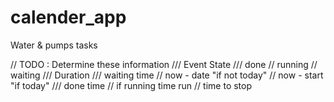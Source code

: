 # calender_app

Water & pumps  tasks



// TODO : Determine these information
/// Event State
/// done 
// running
// waiting
/// Duration
/// waiting time
// now - date "if not today"
// now - start "if today"
/// done time
// if running time run
// time to stop
